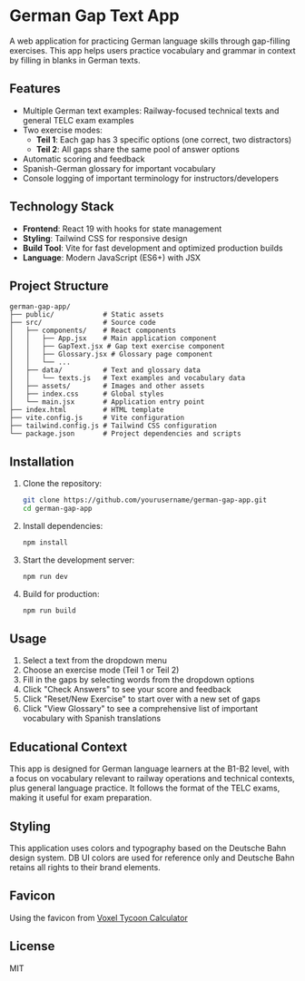 # German Gap Text App

A web application for practicing German language skills through gap-filling exercises. This app helps users practice vocabulary and grammar in context by filling in blanks in German texts.

## Features

- Multiple German text examples: Railway-focused technical texts and general TELC exam examples
- Two exercise modes:
  - **Teil 1**: Each gap has 3 specific options (one correct, two distractors)
  - **Teil 2**: All gaps share the same pool of answer options
- Automatic scoring and feedback
- Spanish-German glossary for important vocabulary
- Console logging of important terminology for instructors/developers

## Technology Stack

- **Frontend**: React 19 with hooks for state management
- **Styling**: Tailwind CSS for responsive design 
- **Build Tool**: Vite for fast development and optimized production builds
- **Language**: Modern JavaScript (ES6+) with JSX

## Project Structure

```
german-gap-app/
├── public/            # Static assets
├── src/               # Source code
│   ├── components/    # React components
│   │   ├── App.jsx    # Main application component
│   │   ├── GapText.jsx # Gap text exercise component
│   │   ├── Glossary.jsx # Glossary page component
│   │   └── ...
│   ├── data/          # Text and glossary data
│   │   └── texts.js   # Text examples and vocabulary data
│   ├── assets/        # Images and other assets
│   ├── index.css      # Global styles
│   └── main.jsx       # Application entry point
├── index.html         # HTML template
├── vite.config.js     # Vite configuration
├── tailwind.config.js # Tailwind CSS configuration
└── package.json       # Project dependencies and scripts
```

## Installation

1. Clone the repository:
   ```bash
   git clone https://github.com/yourusername/german-gap-app.git
   cd german-gap-app
   ```

2. Install dependencies:
   ```bash
   npm install
   ```

3. Start the development server:
   ```bash
   npm run dev
   ```

4. Build for production:
   ```bash
   npm run build
   ```

## Usage

1. Select a text from the dropdown menu
2. Choose an exercise mode (Teil 1 or Teil 2)
3. Fill in the gaps by selecting words from the dropdown options
4. Click "Check Answers" to see your score and feedback
5. Click "Reset/New Exercise" to start over with a new set of gaps
6. Click "View Glossary" to see a comprehensive list of important vocabulary with Spanish translations

## Educational Context

This app is designed for German language learners at the B1-B2 level, with a focus on vocabulary relevant to railway operations and technical contexts, plus general language practice. It follows the format of the TELC exams, making it useful for exam preparation.

## Styling
This application uses colors and typography based on the Deutsche Bahn design system. 
DB UI colors are used for reference only and Deutsche Bahn retains all rights to their brand elements.

## Favicon

Using the favicon from [Voxel Tycoon Calculator](https://voxeltycoon-calculator.com/en/vehicles/detail/id/passenger_electric_engine_1/name/DB+Class+423)

## License

MIT